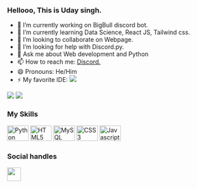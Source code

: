 ### Hellooo, This is Uday singh.

- 🔭 I’m currently working on BigBull discord bot.
- 🌱 I’m currently learning Data Science, React JS, Tailwind css.
- 👯 I’m looking to collaborate on Webpage.
- 🤔 I’m looking for help with Discord.py.
- 💬 Ask me about Web development and Python
- 📫 How to reach me: [Discord.](https://discord.com/users/876535756087255091)
- 😄 Pronouns: He/Him
- ⚡ My favorite IDE: <img src="https://img.shields.io/badge/Visual_Studio_Code-0078D4?style=for-the-badge&logo=visual%20studio%20code&logoColor=white" />

<a href="https://twitter.com/shivaop121" target="_blank" rel="noreferrer"><img
src="https://img.shields.io/twitter/follow/shivaop121?logo=twitter&style=for-the-badge&color=3382ed&labelColor=1c1917" /></a>
<a href="https://www.github.com/UdayCxdes" target="_blank" rel="noreferrer"><img
src="https://img.shields.io/github/followers/UdayCxdes?logo=github&style=for-the-badge&color=3382ed&labelColor=1c1917" /></a>

### My Skills

<p align="left">
<a href="https://www.python.org/" target="_blank" rel="noreferrer"><img src="https://img.shields.io/badge/Python-FFD43B?style=for-the-badge&logo=python&logoColor=blue" width="50" height="36" alt="Python" /></a>
<a href="https://developer.mozilla.org/en-US/docs/Glossary/HTML5" target="_blank" rel="noreferrer"><img src="https://img.shields.io/badge/HTML5-E34F26?style=for-the-badge&logo=html5&logoColor=white" width="50" height="36" alt="HTML5" /></a>
<a href="https://www.mysql.com/" target="_blank" rel="noreferrer"><img src="https://img.shields.io/badge/MySQL-005C84?style=for-the-badge&logo=mysql&logoColor=white" width="50" height="36" alt="MySQL" /></a>
<a href="https://www.w3.org/TR/CSS/#css" target="_blank" rel="noreferrer"><img src="https://img.shields.io/badge/CSS3-1572B6?style=for-the-badge&logo=css3&logoColor=white" width="50" height="36" alt="CSS3" /></a>
<a href="https://developer.mozilla.org/en-US/docs/Web/JavaScript" target="_blank" rel="noreferrer"><img src="https://img.shields.io/badge/JavaScript-323330?style=for-the-badge&logo=javascript&logoColor=F7DF1E" width="50" height="36" alt="Javascript" /></a>
</p>

### Social handles

<a href="https://www.github.com/UdayCxdes" target="_blank" rel="noreferrer"><img src="https://raw.githubusercontent.com/UdayCxdes/readme-generator/main/public/icons/socials/github.svg" width="32" height="32" /></a>
